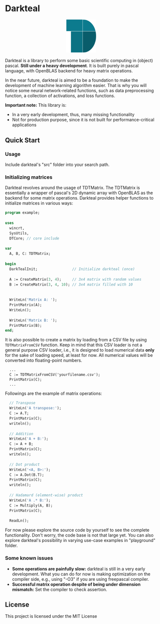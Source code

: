 # Darkteal

<p align="center">
  <img src="logo.png" alt="logo" width="100"/>
<p>

Darkteal is a library to perform some basic scientific computing in (object) pascal. **Still under a heavy development**. It is built purely in pascal language, with OpenBLAS backend for heavy matrix operations.

In the near future, darkteal is aimed to be a foundation to make the development of machine learning algorithm easier. That is why you will notice some neural network-related functions, such as data preprocessing function, a collection of activations, and loss functions.

**Important note:** This library is:
- In a very early development, thus, many missing functionality
- Not for production purpose, since it is not built for performance-critical applications

## Quick Start

### Usage
Include darkteal's "src" folder into your search path.

### Initializing matrices
Darkteal revolves around the usage of TDTMatrix. The TDTMatrix is essentially a wrapper of pascal's 2D dynamic array with OpenBLAS as the backend for some matrix operations. Darkteal provides helper functions to initialize matrices in various ways:
```pascal
program example;

uses
  wincrt,
  SysUtils,
  DTCore; // core include

var
  A, B, C: TDTMatrix;

begin
  DarkTealInit;                // Initialize darkteal (once)

  A := CreateMatrix(3, 4);     // 3x4 matrix with random values
  B := CreateMatrix(3, 4, 10); // 3x4 matrix filled with 10


  WriteLn('Matrix A: ');
  PrintMatrix(A);
  WriteLn();

  WriteLn('Matrix B: ');
  PrintMatrix(B);
end;
```

It is also possible to create a matrix by loading from a CSV file by using ```TDTMatrixFromCSV``` function. Keep in mind that this CSV loader is not a general purpose CSV loader, i.e., it is designed to load numerical data **only** for the sake of loading speed, at least for now. All numerical values will be converted into floating-point numbers.
```pascalWriteLn(Xtrain.Height);
  ...
  C := TDTMatrixFromCSV('yourfilename.csv');
  PrintMatrix(C);
  ...
```

Followings are the example of matrix operations:
```pascal
  // Transpose
  WriteLn('A transpose:');
  C := A.T;
  PrintMatrix(C);
  writeln();

  // Addition
  WriteLn('A + B:');
  C := A + B;
  PrintMatrix(C);
  writeln();

  // Dot product
  WriteLn('<A, B>:');
  C := A.Dot(B.T);
  PrintMatrix(C);
  writeln();

  // Hadamard (element-wise) product
  WriteLn('A .* B:');
  C := Multiply(A, B);
  PrintMatrix(C);

  ReadLn();  
```
For now please explore the source code by yourself to see the complete functionality. Don't worry, the code base is not that large yet. You can also explore darkteal's possibility in varying use-case examples in "playground" folder.

### Some known issues
- **Some operations are painfully slow:** darkteal is still in a very early development. What you can do for now is making optimization on the compiler side, e.g., using "-O3" if you are using freepascal compiler.
- **Successful matrix operation despite of being under dimension mismatch:** Set the compiler to check assertion.

## License
This project is licensed under the MIT License
